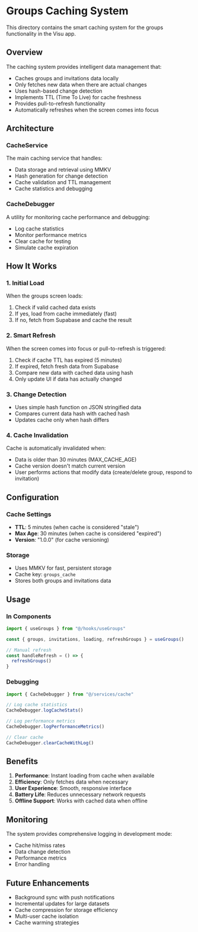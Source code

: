 # Groups Caching System

This directory contains the smart caching system for the groups functionality in the Visu app.

## Overview

The caching system provides intelligent data management that:
- Caches groups and invitations data locally
- Only fetches new data when there are actual changes
- Uses hash-based change detection
- Implements TTL (Time To Live) for cache freshness
- Provides pull-to-refresh functionality
- Automatically refreshes when the screen comes into focus

## Architecture

### CacheService
The main caching service that handles:
- Data storage and retrieval using MMKV
- Hash generation for change detection
- Cache validation and TTL management
- Cache statistics and debugging

### CacheDebugger
A utility for monitoring cache performance and debugging:
- Log cache statistics
- Monitor performance metrics
- Clear cache for testing
- Simulate cache expiration

## How It Works

### 1. Initial Load
When the groups screen loads:
1. Check if valid cached data exists
2. If yes, load from cache immediately (fast)
3. If no, fetch from Supabase and cache the result

### 2. Smart Refresh
When the screen comes into focus or pull-to-refresh is triggered:
1. Check if cache TTL has expired (5 minutes)
2. If expired, fetch fresh data from Supabase
3. Compare new data with cached data using hash
4. Only update UI if data has actually changed

### 3. Change Detection
- Uses simple hash function on JSON stringified data
- Compares current data hash with cached hash
- Updates cache only when hash differs

### 4. Cache Invalidation
Cache is automatically invalidated when:
- Data is older than 30 minutes (MAX_CACHE_AGE)
- Cache version doesn't match current version
- User performs actions that modify data (create/delete group, respond to invitation)

## Configuration

### Cache Settings
- **TTL**: 5 minutes (when cache is considered "stale")
- **Max Age**: 30 minutes (when cache is considered "expired")
- **Version**: "1.0.0" (for cache versioning)

### Storage
- Uses MMKV for fast, persistent storage
- Cache key: `groups_cache`
- Stores both groups and invitations data

## Usage

### In Components
```typescript
import { useGroups } from "@/hooks/useGroups"

const { groups, invitations, loading, refreshGroups } = useGroups()

// Manual refresh
const handleRefresh = () => {
  refreshGroups()
}
```

### Debugging
```typescript
import { CacheDebugger } from "@/services/cache"

// Log cache statistics
CacheDebugger.logCacheStats()

// Log performance metrics
CacheDebugger.logPerformanceMetrics()

// Clear cache
CacheDebugger.clearCacheWithLog()
```

## Benefits

1. **Performance**: Instant loading from cache when available
2. **Efficiency**: Only fetches data when necessary
3. **User Experience**: Smooth, responsive interface
4. **Battery Life**: Reduces unnecessary network requests
5. **Offline Support**: Works with cached data when offline

## Monitoring

The system provides comprehensive logging in development mode:
- Cache hit/miss rates
- Data change detection
- Performance metrics
- Error handling

## Future Enhancements

- Background sync with push notifications
- Incremental updates for large datasets
- Cache compression for storage efficiency
- Multi-user cache isolation
- Cache warming strategies 